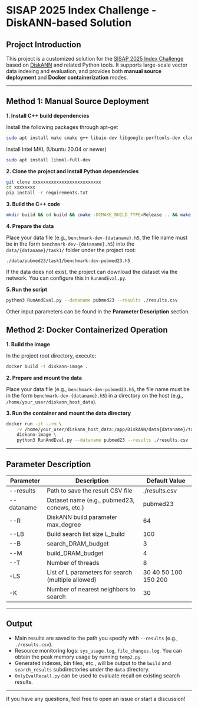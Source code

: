 # SISAP 2025 Index Challenge - DiskANN-based Solution

## Project Introduction

This project is a customized solution for the [SISAP 2025 Index Challenge](https://sisap-challenges.github.io/2025/) based on [DiskANN](https://github.com/microsoft/DiskANN) and related Python tools. It supports large-scale vector data indexing and evaluation, and provides both **manual source deployment** and **Docker containerization** modes.

---

## Method 1: Manual Source Deployment

**1. Install C++ build dependencies**

Install the following packages through apt-get

```bash
sudo apt install make cmake g++ libaio-dev libgoogle-perftools-dev clang-format libboost-all-dev
```

Install Intel MKL (Ubuntu 20.04 or newer)

```bash
sudo apt install libmkl-full-dev
```

**2. Clone the project and install Python dependencies**

```bash
git clone xxxxxxxxxxxxxxxxxxxxxxxxxx
cd xxxxxxxx
pip install -r requirements.txt
```

**3. Build the C++ code**

```bash
mkdir build && cd build && cmake -DCMAKE_BUILD_TYPE=Release .. && make -j 
```

**4. Prepare the data**

Place your data file (e.g., `benchmark-dev-{dataname}.h5`, the file name must be in the form `benchmark-dev-{dataname}.h5`) into the `data/{dataname}/task1/` folder under the project root:

```
./data/pubmed23/task1/benchmark-dev-pubmed23.h5
```
If the data does not exist, the project can download the dataset via the network. You can configure this in `RunAndEval.py`.

**5. Run the script**

```bash
python3 RunAndEval.py --dataname pubmed23 --results ./results.csv
```
Other input parameters can be found in the **Parameter Description** section.

## Method 2: Docker Containerized Operation

**1. Build the image**

In the project root directory, execute:

```bash
docker build -t diskann-image .
```

**2. Prepare and mount the data**

Place your data file (e.g., `benchmark-dev-pubmed23.h5`, the file name must be in the form `benchmark-dev-{dataname}.h5`) in a directory on the host (e.g., `/home/your_user/diskann_host_data`).

**3. Run the container and mount the data directory**

```bash
docker run -it --rm \
    -v /home/your_user/diskann_host_data:/app/DiskANN/data{dataname}/task1 \
    diskann-image \
    python3 RunAndEval.py --dataname pubmed23 --results ./results.csv
```

---

## Parameter Description

| Parameter    | Description                                         | Default Value                   |
|--------------|-----------------------------------------------------|---------------------------------|
| --results    | Path to save the result CSV file                    | ./results.csv                   |
| --dataname   | Dataset name (e.g., pubmed23, ccnews, etc.)         | pubmed23                        |
| --R          | DiskANN build parameter max_degree                  | 64                              |
| --LB         | Build search list size L_build                      | 100                             |
| --B          | search_DRAM_budget                                  | 3                               |
| --M          | build_DRAM_budget                                   | 4                               |
| --T          | Number of threads                                   | 8                               |
| -LS          | List of L parameters for search (multiple allowed)  | 30 40 50 100 150 200            |
| -K           | Number of nearest neighbors to search               | 30                              |

---

## Output

- Main results are saved to the path you specify with `--results` (e.g., `./results.csv`).
- Resource monitoring logs: `sys_usage.log`, `file_changes.log`. You can obtain the peak memory usage by running `temp2.py`.
- Generated indexes, bin files, etc., will be output to the `build` and `search_results` subdirectories under the `data` directory.
- `OnlyEvalRecall.py` can be used to evaluate recall on existing search results.

---

If you have any questions, feel free to open an issue or start a discussion!

